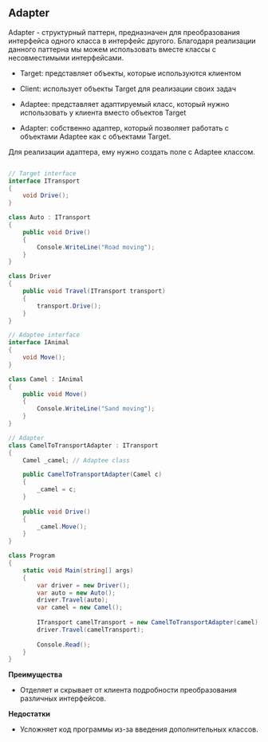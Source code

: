 ## Adapter

Adapter - структурный паттерн, предназначен для преобразования интерфейса одного класса в интерфейс другого. Благодаря реализации данного паттерна мы можем использовать вместе классы с несовместимыми интерфейсами.

- Target: представляет объекты, которые используются клиентом

- Client: использует объекты Target для реализации своих задач

- Adaptee: представляет адаптируемый класс, который нужно использовать у клиента вместо объектов Target

- Adapter: собственно адаптер, который позволяет работать с объектами Adaptee как с объектами Target.

Для реализации адаптера, ему нужно создать поле с Adaptee классом.

```csharp

// Target interface
interface ITransport 
{
    void Drive();
}

class Auto : ITransport
{
    public void Drive()
    {
        Console.WriteLine("Road moving");
    }
}

class Driver
{
    public void Travel(ITransport transport)
    {
        transport.Drive();
    }
}

// Adaptee interface
interface IAnimal
{
    void Move();
}

class Camel : IAnimal
{
    public void Move()
    {
        Console.WriteLine("Sand moving");
    }
}

// Adapter
class CamelToTransportAdapter : ITransport
{
    Camel _camel; // Adaptee class

    public CamelToTransportAdapter(Camel c)
    {
        _camel = c;
    }
 
    public void Drive()
    {
        _camel.Move();
    }
}

class Program
{
    static void Main(string[] args)
    {
        var driver = new Driver();
        var auto = new Auto();
        driver.Travel(auto);
        var camel = new Camel();
        
        ITransport camelTransport = new CamelToTransportAdapter(camel);
        driver.Travel(camelTransport);
 
        Console.Read();
    }
}

```

**Преимущества**
- Отделяет и скрывает от клиента подробности преобразования различных интерфейсов.

**Недостатки**
- Усложняет код программы из-за введения дополнительных классов.